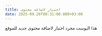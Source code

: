 ```yaml
---
title: اختبار لاضافة محتوى
date: 2025-09-26T00:31:00.000+03:00
---
```

هذا البوست مجرد اختبار لاضافة محتوى جديد للموقع
